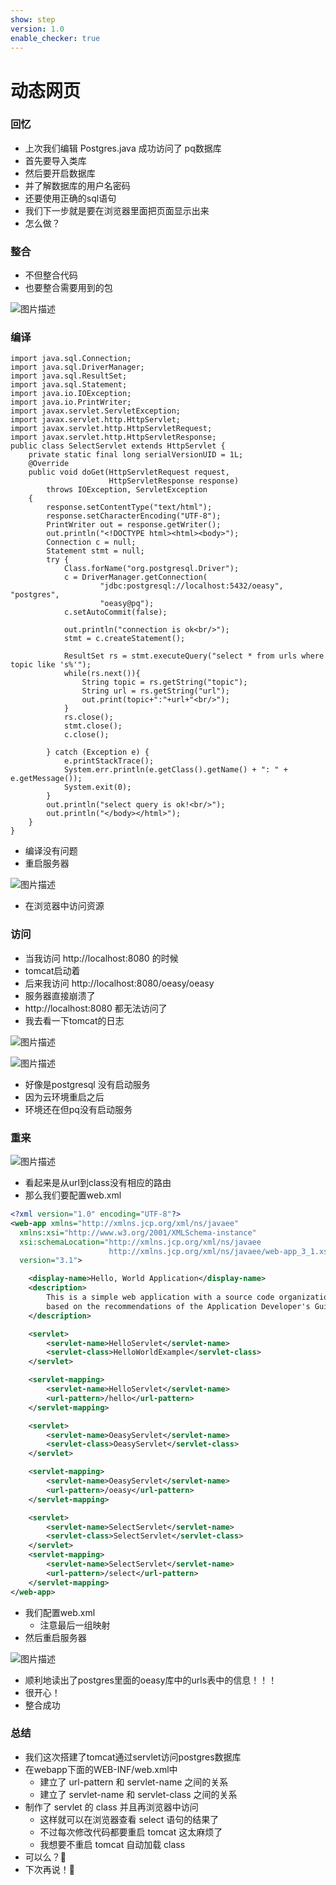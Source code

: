 ```yaml
---
show: step
version: 1.0
enable_checker: true
---
```


# 动态网页

### 回忆

- 上次我们编辑 Postgres.java 成功访问了 pq数据库
- 首先要导入类库
- 然后要开启数据库
- 并了解数据库的用户名密码
- 还要使用正确的sql语句
- 我们下一步就是要在浏览器里面把页面显示出来
- 怎么做？

### 整合

- 不但整合代码
- 也要整合需要用到的包

![图片描述](https://doc.shiyanlou.com/courses/uid1190679-20210912-1631454705074)

### 编译

```
import java.sql.Connection;
import java.sql.DriverManager;
import java.sql.ResultSet;
import java.sql.Statement;
import java.io.IOException;
import java.io.PrintWriter;
import javax.servlet.ServletException;
import javax.servlet.http.HttpServlet;
import javax.servlet.http.HttpServletRequest;
import javax.servlet.http.HttpServletResponse;
public class SelectServlet extends HttpServlet {
    private static final long serialVersionUID = 1L;
    @Override
    public void doGet(HttpServletRequest request,
                      HttpServletResponse response)
        throws IOException, ServletException
    {
        response.setContentType("text/html");
        response.setCharacterEncoding("UTF-8");
        PrintWriter out = response.getWriter();
        out.println("<!DOCTYPE html><html><body>");
		Connection c = null;
		Statement stmt = null;
		try {
			Class.forName("org.postgresql.Driver");
			c = DriverManager.getConnection(
					"jdbc:postgresql://localhost:5432/oeasy", "postgres",
					"oeasy@pq");
			c.setAutoCommit(false);

			out.println("connection is ok<br/>");
			stmt = c.createStatement();

			ResultSet rs = stmt.executeQuery("select * from urls where topic like 's%'");
			while(rs.next()){
				String topic = rs.getString("topic");
				String url = rs.getString("url");
				out.print(topic+":"+url+"<br/>");
			}
			rs.close();
			stmt.close();
			c.close();

		} catch (Exception e) {
			e.printStackTrace();
			System.err.println(e.getClass().getName() + ": " + e.getMessage());
			System.exit(0);
		}
		out.println("select query is ok!<br/>");
        out.println("</body></html>");
    }
}
```

- 编译没有问题
- 重启服务器

![图片描述](https://doc.shiyanlou.com/courses/uid1190679-20210912-1631455044287)

- 在浏览器中访问资源

### 访问

- 当我访问 http://localhost:8080 的时候
- tomcat启动着
- 后来我访问 http://localhost:8080/oeasy/oeasy
- 服务器直接崩溃了
- http://localhost:8080 都无法访问了
- 我去看一下tomcat的日志

![图片描述](https://doc.shiyanlou.com/courses/uid1190679-20210912-1631455374177)

![图片描述](https://doc.shiyanlou.com/courses/uid1190679-20210912-1631455551365)

- 好像是postgresql 没有启动服务
- 因为云环境重启之后
- 环境还在但pq没有启动服务

### 重来

![图片描述](https://doc.shiyanlou.com/courses/uid1190679-20211121-1637502042563)

- 看起来是从url到class没有相应的路由
- 那么我们要配置web.xml

```xml
<?xml version="1.0" encoding="UTF-8"?>
<web-app xmlns="http://xmlns.jcp.org/xml/ns/javaee"
  xmlns:xsi="http://www.w3.org/2001/XMLSchema-instance"
  xsi:schemaLocation="http://xmlns.jcp.org/xml/ns/javaee
                      http://xmlns.jcp.org/xml/ns/javaee/web-app_3_1.xsd"
  version="3.1">

    <display-name>Hello, World Application</display-name>
    <description>
        This is a simple web application with a source code organization
        based on the recommendations of the Application Developer's Guide.
    </description>

    <servlet>
        <servlet-name>HelloServlet</servlet-name>
        <servlet-class>HelloWorldExample</servlet-class>
    </servlet>

    <servlet-mapping>
        <servlet-name>HelloServlet</servlet-name>
        <url-pattern>/hello</url-pattern>
    </servlet-mapping>

    <servlet>
        <servlet-name>OeasyServlet</servlet-name>
        <servlet-class>OeasyServlet</servlet-class>
    </servlet>

    <servlet-mapping>
        <servlet-name>OeasyServlet</servlet-name>
        <url-pattern>/oeasy</url-pattern>
    </servlet-mapping>

    <servlet>
        <servlet-name>SelectServlet</servlet-name>
        <servlet-class>SelectServlet</servlet-class>
    </servlet>
    <servlet-mapping>
        <servlet-name>SelectServlet</servlet-name>
        <url-pattern>/select</url-pattern>
    </servlet-mapping>
</web-app>
```

- 我们配置web.xml
	- 注意最后一组映射
- 然后重启服务器

![图片描述](https://doc.shiyanlou.com/courses/uid1190679-20211121-1637502525096)

- 顺利地读出了postgres里面的oeasy库中的urls表中的信息！！！
- 很开心！
- 整合成功


### 总结
- 我们这次搭建了tomcat通过servlet访问postgres数据库
- 在webapp下面的WEB-INF/web.xml中
	- 建立了 url-pattern 和 servlet-name 之间的关系
	- 建立了 servlet-name 和 servlet-class 之间的关系
- 制作了 servlet 的 class 并且再浏览器中访问
	- 这样就可以在浏览器查看 select 语句的结果了
	- 不过每次修改代码都要重启 tomcat 这太麻烦了
	- 我想要不重启 tomcat 自动加载 class
- 可以么？🤔
- 下次再说！👋

